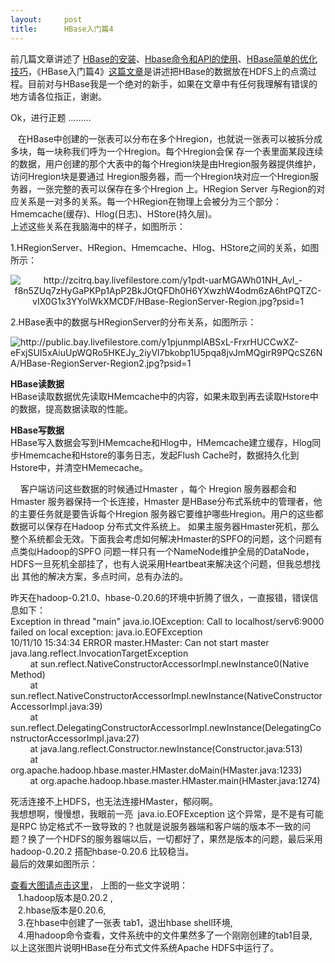 ```yaml
---
layout:     post
title:      HBase入门篇4
---
```

<div id="article_content" class="article_content clearfix csdn-tracking-statistics" data-pid="blog" data-mod="popu_307" data-dsm="post">
								            <link rel="stylesheet" href="https://csdnimg.cn/release/phoenix/template/css/ck_htmledit_views-f76675cdea.css">
						<div class="htmledit_views" id="content_views">
                
<p>前几篇文章讲述了 <a href="http://www.javabloger.com/article/apache-hbase-shell-and-install-key-value.html" rel="nofollow">
HBase的安装</a>、<a href="http://www.javabloger.com/article/apache-hbase-shell-and-java-api-html.html" rel="nofollow">Hbase命令和API的使用</a>、<a href="http://www.javabloger.com/article/hbase-performance-hbase-optimized.html" rel="nofollow">HBase简单的优化技巧</a>，《HBase入门篇4》<a href="http://www.javabloger.com/article/apache-hbase-hadoop.html" rel="nofollow">这篇文章</a>是讲述把HBase的数据放在HDFS上的点滴过程。目前对与HBase我是一个绝对的新手，如果在文章中有任何我理解有错误的地方请各位指正，谢谢。</p>
<p>Ok，进行正题 ………</p>
<p>   在HBase中创建的一张表可以分布在多个Hregion，也就说一张表可以被拆分成多块，每一块称我们呼为一个Hregion。每个Hregion会保 存一个表里面某段连续的数据，用户创建的那个大表中的每个Hregion块是由Hregion服务器提供维护，访问Hregion块是要通过 Hregion服务器，而一个Hregion块对应一个Hregion服务器，一张完整的表可以保存在多个Hregion 上。HRegion Server 与Region的对应关系是一对多的关系。每一个HRegion在物理上会被分为三个部分：Hmemcache(缓存)、Hlog(日志)、HStore(持久层)。<br>
上述这些关系在我脑海中的样子，如图所示：</p>
<p>1.HRegionServer、HRegion、Hmemcache、Hlog、HStore之间的关系，如图所示：</p>
<p style="text-align:center;"><img alt="http://zcitrq.bay.livefilestore.com/y1pdt-uarMGAWh01NH_Avl_-f8n5ZUq7zHyGaPKPp1ApP2BkJOtQFDh0H6YXwzhW4odm6zA6htPQTZC-vIX0G1x3YYolWkXMCDF/HBase-RegionServer-Region.jpg?psid=1" src="http://zcitrq.bay.livefilestore.com/y1pdt-uarMGAWh01NH_Avl_-f8n5ZUq7zHyGaPKPp1ApP2BkJOtQFDh0H6YXwzhW4odm6zA6htPQTZC-vIX0G1x3YYolWkXMCDF/HBase-RegionServer-Region.jpg?psid=1"></p>
<p>2.HBase表中的数据与HRegionServer的分布关系，如图所示：</p>
<p><img alt="http://public.bay.livefilestore.com/y1pjunmpIABSxL-FrxrHUCCwXZ-eFxjSUI5xAiuUpWQRo5HKEJy_2iyVl7bkobp1U5pqa8jvJmMQgirR9PQcSZ6NA/HBase-RegionServer-Region2.jpg?psid=1" src="http://public.bay.livefilestore.com/y1pjunmpIABSxL-FrxrHUCCwXZ-eFxjSUI5xAiuUpWQRo5HKEJy_2iyVl7bkobp1U5pqa8jvJmMQgirR9PQcSZ6NA/HBase-RegionServer-Region2.jpg?psid=1"></p>
<p></p>
<p><strong>HBase读数据</strong><br>
HBase读取数据优先读取HMemcache中的内容，如果未取到再去读取Hstore中的数据，提高数据读取的性能。</p>
<p><strong>HBase写数据</strong><br>
HBase写入数据会写到HMemcache和Hlog中，HMemcache建立缓存，Hlog同步Hmemcache和Hstore的事务日志，发起Flush Cache时，数据持久化到Hstore中，并清空HMemecache。</p>
<p>    客户端访问这些数据的时候通过Hmaster ，每个 Hregion 服务器都会和Hmaster 服务器保持一个长连接，Hmaster 是HBase分布式系统中的管理者，他的主要任务就是要告诉每个Hregion 服务器它要维护哪些Hregion。用户的这些都数据可以保存在Hadoop 分布式文件系统上。 如果主服务器Hmaster死机，那么整个系统都会无效。下面我会考虑如何解决Hmaster的SPFO的问题，这个问题有点类似Hadoop的SPFO 问题一样只有一个NameNode维护全局的DataNode，HDFS一旦死机全部挂了，也有人说采用Heartbeat来解决这个问题，但我总想找出
 其他的解决方案，多点时间，总有办法的。</p>
<p>昨天在hadoop-0.21.0、hbase-0.20.6的环境中折腾了很久，一直报错，错误信息如下：<br>
Exception in thread "main" java.io.IOException: Call to localhost/serv6:9000 failed on local exception: java.io.EOFException<br>
10/11/10 15:34:34 ERROR master.HMaster: Can not start master<br>
java.lang.reflect.InvocationTargetException<br>
        at sun.reflect.NativeConstructorAccessorImpl.newInstance0(Native Method)<br>
        at sun.reflect.NativeConstructorAccessorImpl.newInstance(NativeConstructorAccessorImpl.java:39)<br>
        at sun.reflect.DelegatingConstructorAccessorImpl.newInstance(DelegatingConstructorAccessorImpl.java:27)<br>
        at java.lang.reflect.Constructor.newInstance(Constructor.java:513)<br>
        at org.apache.hadoop.hbase.master.HMaster.doMain(HMaster.java:1233)<br>
        at org.apache.hadoop.hbase.master.HMaster.main(HMaster.java:1274)</p>
<p>死活连接不上HDFS，也无法连接HMaster，郁闷啊。<br>
我想想啊，慢慢想，我眼前一亮  java.io.EOFException 这个异常，是不是有可能是RPC 协定格式不一致导致的？也就是说服务器端和客户端的版本不一致的问题？换了一个HDFS的服务器端以后，一切都好了，果然是版本的问题，最后采用 hadoop-0.20.2 搭配hbase-0.20.6 比较稳当。<br>
最后的效果如图所示：</p>
<p><a href="http://farm5.static.flickr.com/4065/5165595387_d17a1bbbe4_b.jpg" rel="nofollow"></a></p>
<p><a href="http://farm5.static.flickr.com/4065/5165595387_d17a1bbbe4_b.jpg" rel="nofollow">查看大图请点击这里</a>， 上图的一些文字说明：<br>
   1.hadoop版本是0.20.2 ,<br>
   2.hbase版本是0.20.6,<br>
   3.在hbase中创建了一张表 tab1，退出hbase shell环境,<br>
   4.用hadoop命令查看，文件系统中的文件果然多了一个刚刚创建的tab1目录,<br>
以上这张图片说明HBase在分布式文件系统Apache HDFS中运行了。</p>
            </div>
                </div>